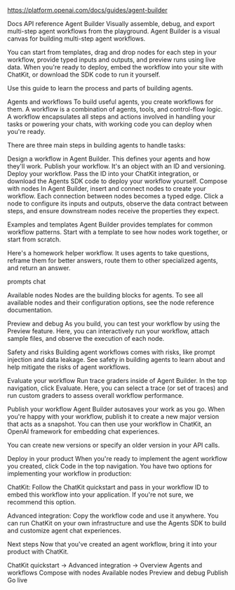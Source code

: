 https://platform.openai.com/docs/guides/agent-builder

Docs
API reference
Agent Builder
Visually assemble, debug, and export multi-step agent workflows from the playground.
Agent Builder is a visual canvas for building multi-step agent workflows.

You can start from templates, drag and drop nodes for each step in your workflow, provide typed inputs and outputs, and preview runs using live data. When you're ready to deploy, embed the workflow into your site with ChatKit, or download the SDK code to run it yourself.

Use this guide to learn the process and parts of building agents.

Agents and workflows
To build useful agents, you create workflows for them. A workflow is a combination of agents, tools, and control-flow logic. A workflow encapsulates all steps and actions involved in handling your tasks or powering your chats, with working code you can deploy when you're ready.



There are three main steps in building agents to handle tasks:

Design a workflow in Agent Builder. This defines your agents and how they'll work.
Publish your workflow. It's an object with an ID and versioning.
Deploy your workflow. Pass the ID into your ChatKit integration, or download the Agents SDK code to deploy your workflow yourself.
Compose with nodes
In Agent Builder, insert and connect nodes to create your workflow. Each connection between nodes becomes a typed edge. Click a node to configure its inputs and outputs, observe the data contract between steps, and ensure downstream nodes receive the properties they expect.

Examples and templates
Agent Builder provides templates for common workflow patterns. Start with a template to see how nodes work together, or start from scratch.

Here's a homework helper workflow. It uses agents to take questions, reframe them for better answers, route them to other specialized agents, and return an answer.

prompts chat

Available nodes
Nodes are the building blocks for agents. To see all available nodes and their configuration options, see the node reference documentation.

Preview and debug
As you build, you can test your workflow by using the Preview feature. Here, you can interactively run your workflow, attach sample files, and observe the execution of each node.

Safety and risks
Building agent workflows comes with risks, like prompt injection and data leakage. See safety in building agents to learn about and help mitigate the risks of agent workflows.

Evaluate your workflow
Run trace graders inside of Agent Builder. In the top navigation, click Evaluate. Here, you can select a trace (or set of traces) and run custom graders to assess overall workflow performance.

Publish your workflow
Agent Builder autosaves your work as you go. When you're happy with your workflow, publish it to create a new major version that acts as a snapshot. You can then use your workflow in ChatKit, an OpenAI framework for embedding chat experiences.

You can create new versions or specify an older version in your API calls.

Deploy in your product
When you're ready to implement the agent workflow you created, click Code in the top navigation. You have two options for implementing your workflow in production:

ChatKit: Follow the ChatKit quickstart and pass in your workflow ID to embed this workflow into your application. If you're not sure, we recommend this option.

Advanced integration: Copy the workflow code and use it anywhere. You can run ChatKit on your own infrastructure and use the Agents SDK to build and customize agent chat experiences.

Next steps
Now that you've created an agent workflow, bring it into your product with ChatKit.

ChatKit quickstart →
Advanced integration →
Overview
Agents and workflows
Compose with nodes
Available nodes
Preview and debug
Publish
Go live